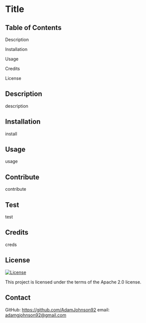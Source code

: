 

  # Title

  ## Table of Contents
  
  Description

  Installation
  
  Usage
  
  Credits
  
  License
  
  ## Description
  description

  ## Installation
  install

  ## Usage
  usage
  
  ## Contribute
  contribute

  ## Test
  test
  
  ## Credits
  creds

  ## License
  [![License](https://img.shields.io/badge/License-Apache_2.0-blue.svg)](https://opensource.org/licenses/Apache-2.0)
  
  This project is licensed under the terms of the Apache 2.0 license.

  ## Contact
  GitHub: https://github.com/AdamJohnson92
  email: adamgjohnson92@gmail.com
  
